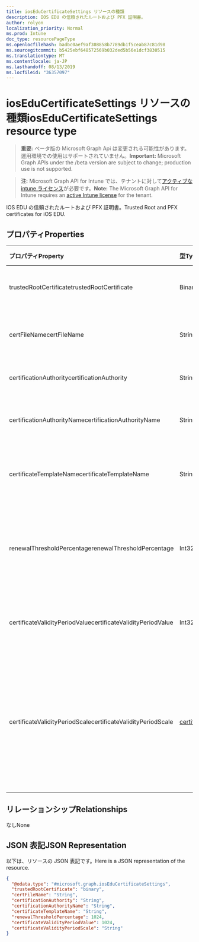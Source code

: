```yaml
---
title: iosEduCertificateSettings リソースの種類
description: IOS EDU の信頼されたルートおよび PFX 証明書。
author: rolyon
localization_priority: Normal
ms.prod: Intune
doc_type: resourcePageType
ms.openlocfilehash: badbc0aef9af308858b7789db1f5ceab87c81d98
ms.sourcegitcommit: b5425ebf648572569b032ded5b56e1dcf3830515
ms.translationtype: MT
ms.contentlocale: ja-JP
ms.lasthandoff: 08/13/2019
ms.locfileid: "36357097"
---
```

# <a name="ioseducertificatesettings-resource-type"></a><span data-ttu-id="a7131-103">iosEduCertificateSettings リソースの種類</span><span class="sxs-lookup"><span data-stu-id="a7131-103">iosEduCertificateSettings resource type</span></span>

> <span data-ttu-id="a7131-104">**重要:** ベータ版の Microsoft Graph Api は変更される可能性があります。運用環境での使用はサポートされていません。</span><span class="sxs-lookup"><span data-stu-id="a7131-104">**Important:** Microsoft Graph APIs under the /beta version are subject to change; production use is not supported.</span></span>

> <span data-ttu-id="a7131-105">**注:** Microsoft Graph API for Intune では、テナントに対して[アクティブな intune ライセンス](https://go.microsoft.com/fwlink/?linkid=839381)が必要です。</span><span class="sxs-lookup"><span data-stu-id="a7131-105">**Note:** The Microsoft Graph API for Intune requires an [active Intune license](https://go.microsoft.com/fwlink/?linkid=839381) for the tenant.</span></span>

<span data-ttu-id="a7131-106">IOS EDU の信頼されたルートおよび PFX 証明書。</span><span class="sxs-lookup"><span data-stu-id="a7131-106">Trusted Root and PFX certificates for iOS EDU.</span></span>

## <a name="properties"></a><span data-ttu-id="a7131-107">プロパティ</span><span class="sxs-lookup"><span data-stu-id="a7131-107">Properties</span></span>
|<span data-ttu-id="a7131-108">プロパティ</span><span class="sxs-lookup"><span data-stu-id="a7131-108">Property</span></span>|<span data-ttu-id="a7131-109">型</span><span class="sxs-lookup"><span data-stu-id="a7131-109">Type</span></span>|<span data-ttu-id="a7131-110">説明</span><span class="sxs-lookup"><span data-stu-id="a7131-110">Description</span></span>|
|:---|:---|:---|
|<span data-ttu-id="a7131-111">trustedRootCertificate</span><span class="sxs-lookup"><span data-stu-id="a7131-111">trustedRootCertificate</span></span>|<span data-ttu-id="a7131-112">Binary</span><span class="sxs-lookup"><span data-stu-id="a7131-112">Binary</span></span>|<span data-ttu-id="a7131-113">信頼されたルート証明書。</span><span class="sxs-lookup"><span data-stu-id="a7131-113">Trusted Root Certificate.</span></span>|
|<span data-ttu-id="a7131-114">certFileName</span><span class="sxs-lookup"><span data-stu-id="a7131-114">certFileName</span></span>|<span data-ttu-id="a7131-115">String</span><span class="sxs-lookup"><span data-stu-id="a7131-115">String</span></span>|<span data-ttu-id="a7131-116">UI に表示されるファイル名。</span><span class="sxs-lookup"><span data-stu-id="a7131-116">File name to display in UI.</span></span>|
|<span data-ttu-id="a7131-117">certificationAuthority</span><span class="sxs-lookup"><span data-stu-id="a7131-117">certificationAuthority</span></span>|<span data-ttu-id="a7131-118">String</span><span class="sxs-lookup"><span data-stu-id="a7131-118">String</span></span>|<span data-ttu-id="a7131-119">PKCS 証明機関。</span><span class="sxs-lookup"><span data-stu-id="a7131-119">PKCS Certification Authority.</span></span>|
|<span data-ttu-id="a7131-120">certificationAuthorityName</span><span class="sxs-lookup"><span data-stu-id="a7131-120">certificationAuthorityName</span></span>|<span data-ttu-id="a7131-121">String</span><span class="sxs-lookup"><span data-stu-id="a7131-121">String</span></span>|<span data-ttu-id="a7131-122">PKCS 証明機関名。</span><span class="sxs-lookup"><span data-stu-id="a7131-122">PKCS Certification Authority Name.</span></span>|
|<span data-ttu-id="a7131-123">certificateTemplateName</span><span class="sxs-lookup"><span data-stu-id="a7131-123">certificateTemplateName</span></span>|<span data-ttu-id="a7131-124">String</span><span class="sxs-lookup"><span data-stu-id="a7131-124">String</span></span>|<span data-ttu-id="a7131-125">PKCS 証明書テンプレート名。</span><span class="sxs-lookup"><span data-stu-id="a7131-125">PKCS Certificate Template Name.</span></span>|
|<span data-ttu-id="a7131-126">renewalThresholdPercentage</span><span class="sxs-lookup"><span data-stu-id="a7131-126">renewalThresholdPercentage</span></span>|<span data-ttu-id="a7131-127">Int32</span><span class="sxs-lookup"><span data-stu-id="a7131-127">Int32</span></span>|<span data-ttu-id="a7131-128">証明書の更新しきい値の割合。</span><span class="sxs-lookup"><span data-stu-id="a7131-128">Certificate renewal threshold percentage.</span></span> <span data-ttu-id="a7131-129">有効な値は 1 ~ 99</span><span class="sxs-lookup"><span data-stu-id="a7131-129">Valid values 1 to 99</span></span>|
|<span data-ttu-id="a7131-130">certificateValidityPeriodValue</span><span class="sxs-lookup"><span data-stu-id="a7131-130">certificateValidityPeriodValue</span></span>|<span data-ttu-id="a7131-131">Int32</span><span class="sxs-lookup"><span data-stu-id="a7131-131">Int32</span></span>|<span data-ttu-id="a7131-132">証明書の有効期間の値。</span><span class="sxs-lookup"><span data-stu-id="a7131-132">Value for the Certificate Validity Period.</span></span>|
|<span data-ttu-id="a7131-133">certificateValidityPeriodScale</span><span class="sxs-lookup"><span data-stu-id="a7131-133">certificateValidityPeriodScale</span></span>|[<span data-ttu-id="a7131-134">certificateValidityPeriodScale</span><span class="sxs-lookup"><span data-stu-id="a7131-134">certificateValidityPeriodScale</span></span>](../resources/intune-deviceconfig-certificatevalidityperiodscale.md)|<span data-ttu-id="a7131-135">証明書の有効期間のスケール。</span><span class="sxs-lookup"><span data-stu-id="a7131-135">Scale for the Certificate Validity Period.</span></span> <span data-ttu-id="a7131-136">可能な値は、`days`、`months`、`years` です。</span><span class="sxs-lookup"><span data-stu-id="a7131-136">Possible values are: `days`, `months`, `years`.</span></span>|

## <a name="relationships"></a><span data-ttu-id="a7131-137">リレーションシップ</span><span class="sxs-lookup"><span data-stu-id="a7131-137">Relationships</span></span>
<span data-ttu-id="a7131-138">なし</span><span class="sxs-lookup"><span data-stu-id="a7131-138">None</span></span>

## <a name="json-representation"></a><span data-ttu-id="a7131-139">JSON 表記</span><span class="sxs-lookup"><span data-stu-id="a7131-139">JSON Representation</span></span>
<span data-ttu-id="a7131-140">以下は、リソースの JSON 表記です。</span><span class="sxs-lookup"><span data-stu-id="a7131-140">Here is a JSON representation of the resource.</span></span>
<!-- {
  "blockType": "resource",
  "@odata.type": "microsoft.graph.iosEduCertificateSettings"
}
-->
``` json
{
  "@odata.type": "#microsoft.graph.iosEduCertificateSettings",
  "trustedRootCertificate": "binary",
  "certFileName": "String",
  "certificationAuthority": "String",
  "certificationAuthorityName": "String",
  "certificateTemplateName": "String",
  "renewalThresholdPercentage": 1024,
  "certificateValidityPeriodValue": 1024,
  "certificateValidityPeriodScale": "String"
}
```



